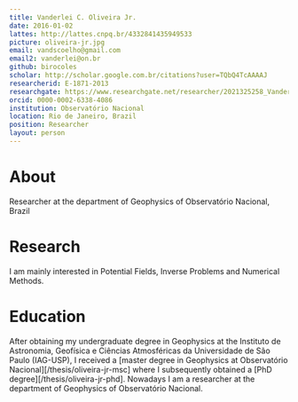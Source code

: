 ```yaml
---
title: Vanderlei C. Oliveira Jr.
date: 2016-01-02
lattes: http://lattes.cnpq.br/4332841435949533
picture: oliveira-jr.jpg
email: vandscoelho@gmail.com
email2: vanderlei@on.br
github: birocoles
scholar: http://scholar.google.com.br/citations?user=TQbQ4TcAAAAJ
researcherid: E-1871-2013
researchgate: https://www.researchgate.net/researcher/2021325258_Vanderlei_C_Oliveira_Jr/
orcid: 0000-0002-6338-4086
institution: Observatório Nacional
location: Rio de Janeiro, Brazil
position: Researcher
layout: person
---
```


# About

Researcher at the department of Geophysics of Observatório Nacional, Brazil

# Research

I am mainly interested in Potential Fields, Inverse Problems and Numerical
Methods.

# Education

After obtaining my undergraduate degree in Geophysics at the Instituto de
Astronomia, Geofísica e Ciências Atmosféricas da Universidade de São Paulo
(IAG-USP), I received a
[master degree in Geophysics at Observatório
Nacional][/thesis/oliveira-jr-msc]
where I subsequently obtained a
[PhD degree][/thesis/oliveira-jr-phd].
Nowadays I am a researcher at the department of Geophysics of Observatório
Nacional.
